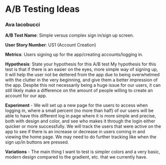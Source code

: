 # A/B Testing Ideas

### Ava Iacobucci
**A/B Test Name**:  Simple versus complex sign in/sign up screen.

**User Story Number**: US1 (Account Creation)

**Metrics**:  Users signing up for the app/creating accounts/logging in.

**Hypothesis**: State your hypothesis for this A/B test
My hypothesis for this test is that if there is an easier on the eyes, more simple way of signing up, it will help the user not be dettered from the app due to being overwhelmed with the clutter in the very beginning, and give them a better impression of the app. Despite this not necessarily being a huge issue for our users, it can still likely make a difference on the amount of people willing to create an account for our app. 

**Experiment** - We will set up a new page for the users to access when logging in, where a small percent (no more than half) of our users will be able to have this different log in page where it is more simple and precise, both with design and color, and see who makes it through the login either quicker or more successfully. We will track the users that were active on the app to see if there is an increase or decrease in users coming in and viewing the home page. We may need to do further tracking like when the sign up/in buttons are pressed.

**Variations** - The main thing I want to test is simpler colors and a very basic, modern design compared to the gradient, etc. that we currently have. 
